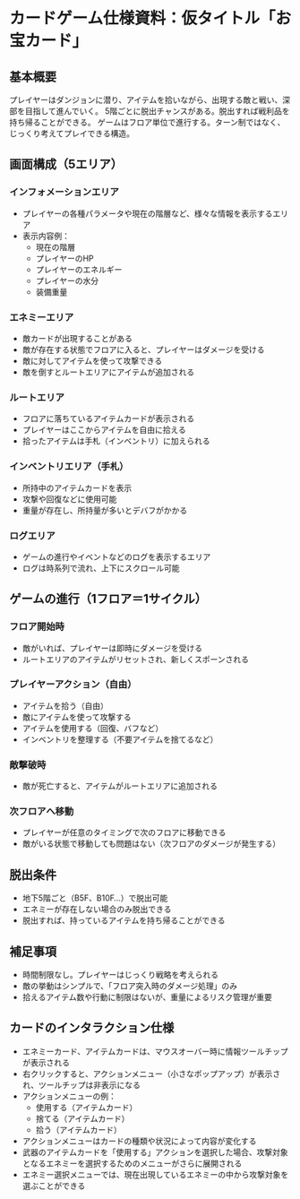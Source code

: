 # カードゲーム仕様資料：仮タイトル「お宝カード」

## 基本概要
プレイヤーはダンジョンに潜り、アイテムを拾いながら、出現する敵と戦い、深部を目指して進んでいく。
5階ごとに脱出チャンスがある。脱出すれば戦利品を持ち帰ることができる。
ゲームはフロア単位で進行する。ターン制ではなく、じっくり考えてプレイできる構造。

## 画面構成（5エリア）

### インフォメーションエリア
- プレイヤーの各種パラメータや現在の階層など、様々な情報を表示するエリア
- 表示内容例：
  - 現在の階層
  - プレイヤーのHP
  - プレイヤーのエネルギー
  - プレイヤーの水分
  - 装備重量
  
### エネミーエリア
- 敵カードが出現することがある
- 敵が存在する状態でフロアに入ると、プレイヤーはダメージを受ける
- 敵に対してアイテムを使って攻撃できる
- 敵を倒すとルートエリアにアイテムが追加される

### ルートエリア
- フロアに落ちているアイテムカードが表示される
- プレイヤーはここからアイテムを自由に拾える
- 拾ったアイテムは手札（インベントリ）に加えられる

### インベントリエリア（手札）
- 所持中のアイテムカードを表示
- 攻撃や回復などに使用可能
- 重量が存在し、所持量が多いとデバフがかかる

### ログエリア
- ゲームの進行やイベントなどのログを表示するエリア
- ログは時系列で流れ、上下にスクロール可能

## ゲームの進行（1フロア＝1サイクル）
### フロア開始時
- 敵がいれば、プレイヤーは即時にダメージを受ける
- ルートエリアのアイテムがリセットされ、新しくスポーンされる

### プレイヤーアクション（自由）
- アイテムを拾う（自由）
- 敵にアイテムを使って攻撃する
- アイテムを使用する（回復、バフなど）
- インベントリを整理する（不要アイテムを捨てるなど）

### 敵撃破時
- 敵が死亡すると、アイテムがルートエリアに追加される

### 次フロアへ移動
- プレイヤーが任意のタイミングで次のフロアに移動できる
- 敵がいる状態で移動しても問題はない（次フロアのダメージが発生する）

## 脱出条件
- 地下5階ごと（B5F、B10F…）で脱出可能
- エネミーが存在しない場合のみ脱出できる
- 脱出すれば、持っているアイテムを持ち帰ることができる

## 補足事項
- 時間制限なし。プレイヤーはじっくり戦略を考えられる
- 敵の挙動はシンプルで、「フロア突入時のダメージ処理」のみ
- 拾えるアイテム数や行動に制限はないが、重量によるリスク管理が重要 

## カードのインタラクション仕様
- エネミーカード、アイテムカードは、マウスオーバー時に情報ツールチップが表示される
- 右クリックすると、アクションメニュー（小さなポップアップ）が表示され、ツールチップは非表示になる
- アクションメニューの例：
  - 使用する（アイテムカード）
  - 捨てる（アイテムカード）
  - 拾う（アイテムカード）
- アクションメニューはカードの種類や状況によって内容が変化する 
- 武器のアイテムカードを「使用する」アクションを選択した場合、攻撃対象となるエネミーを選択するためのメニューがさらに展開される
- エネミー選択メニューでは、現在出現しているエネミーの中から攻撃対象を選ぶことができる 